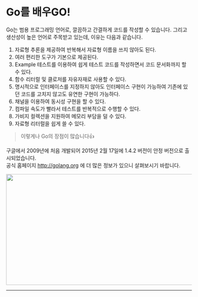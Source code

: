 # Go를 배우GO!
Go는 범용 프로그래밍 언어로, 깔끔하고 간결하게 코드를 작성할 수 있습니다. 그리고 생산성이 높은 언어로 주목받고 있는데, 이유는 다음과 같습니다.  
1. 자료형 추론을 제공하여 반복해서 자료형 이름을 쓰지 않아도 된다.
2. 여러 편리한 도구가 기본으로 제공된다.
3. Example 테스트를 이용하여 쉽게 테스트 코드를 작성하면서 코드 문서화까지 할 수 있다.
4. 함수 리터럴 및 클로저를 자유자재로 사용할 수 있다.
5. 명시적으로 인터페이스를 지정하지 않아도 인터페이스 구현이 가능하여 기존에 있던 코드를 고치지 않고도 유연한 구현이 가능하다.
6. 채널을 이용하여 동시성 구현을 할 수 있다.
7. 컴파일 속도가 빨라서 테스트를 반복적으로 수행할 수 있다.
8. 가비지 컬렉션을 지원하여 메모리 부담을 덜 수 있다.
9. 자료형 리터럴을 쉽게 쓸 수 있다.
> 이렇게나 Go의 장점이 많습니다👍
  
    
구글에서 2009년에 처음 개발되어 2015년 2월 17일에 1.4.2 버전이 안정 버전으로 출시되었습니다.  
공식 홈페이지 http://golang.org 에 더 많은 정보가 있으니 살펴보시기 바랍니다.
  
<img src="https://user-images.githubusercontent.com/61479654/95457300-a196bc00-09ab-11eb-9c94-93711c384956.jpeg"  width="700" height="300">

---
